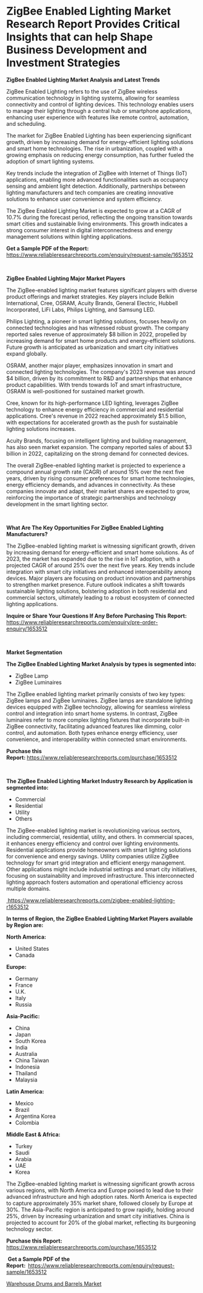 <p><h1>ZigBee Enabled Lighting Market Research Report Provides Critical Insights that can help Shape Business Development and Investment Strategies</h1></p><p><strong>ZigBee Enabled Lighting Market Analysis and Latest Trends</strong></p>
<p><p>ZigBee Enabled Lighting refers to the use of ZigBee wireless communication technology in lighting systems, allowing for seamless connectivity and control of lighting devices. This technology enables users to manage their lighting through a central hub or smartphone applications, enhancing user experience with features like remote control, automation, and scheduling. </p><p>The market for ZigBee Enabled Lighting has been experiencing significant growth, driven by increasing demand for energy-efficient lighting solutions and smart home technologies. The rise in urbanization, coupled with a growing emphasis on reducing energy consumption, has further fueled the adoption of smart lighting systems. </p><p>Key trends include the integration of ZigBee with Internet of Things (IoT) applications, enabling more advanced functionalities such as occupancy sensing and ambient light detection. Additionally, partnerships between lighting manufacturers and tech companies are creating innovative solutions to enhance user convenience and system efficiency.</p><p>The ZigBee Enabled Lighting Market is expected to grow at a CAGR of 10.7% during the forecast period, reflecting the ongoing transition towards smart cities and sustainable living environments. This growth indicates a strong consumer interest in digital interconnectedness and energy management solutions within lighting applications.</p></p>
<p><strong>Get a Sample PDF of the Report:&nbsp;</strong> <a href="https://www.reliableresearchreports.com/enquiry/request-sample/1653512?utm_campaign=3315&utm_medium=2&utm_source=Github&utm_content=ia&utm_term=08032025&utm_id=zigbee-enabled-lighting">https://www.reliableresearchreports.com/enquiry/request-sample/1653512</a></p>
<p>&nbsp;</p>
<p><strong>ZigBee Enabled Lighting Major Market Players</strong></p>
<p><p>The ZigBee-enabled lighting market features significant players with diverse product offerings and market strategies. Key players include Belkin International, Cree, OSRAM, Acuity Brands, General Electric, Hubbell Incorporated, LiFi Labs, Philips Lighting, and Samsung LED. </p><p>Philips Lighting, a pioneer in smart lighting solutions, focuses heavily on connected technologies and has witnessed robust growth. The company reported sales revenue of approximately $8 billion in 2022, propelled by increasing demand for smart home products and energy-efficient solutions. Future growth is anticipated as urbanization and smart city initiatives expand globally.</p><p>OSRAM, another major player, emphasizes innovation in smart and connected lighting technologies. The company's 2023 revenue was around $4 billion, driven by its commitment to R&D and partnerships that enhance product capabilities. With trends towards IoT and smart infrastructure, OSRAM is well-positioned for sustained market growth.</p><p>Cree, known for its high-performance LED lighting, leverages ZigBee technology to enhance energy efficiency in commercial and residential applications. Cree's revenue in 2022 reached approximately $1.5 billion, with expectations for accelerated growth as the push for sustainable lighting solutions increases.</p><p>Acuity Brands, focusing on intelligent lighting and building management, has also seen market expansion. The company reported sales of about $3 billion in 2022, capitalizing on the strong demand for connected devices.</p><p>The overall ZigBee-enabled lighting market is projected to experience a compound annual growth rate (CAGR) of around 15% over the next five years, driven by rising consumer preferences for smart home technologies, energy efficiency demands, and advances in connectivity. As these companies innovate and adapt, their market shares are expected to grow, reinforcing the importance of strategic partnerships and technology development in the smart lighting sector.</p></p>
<p>&nbsp;</p>
<p><strong>What Are The Key Opportunities For ZigBee Enabled Lighting Manufacturers?</strong></p>
<p><p>The ZigBee-enabled lighting market is witnessing significant growth, driven by increasing demand for energy-efficient and smart home solutions. As of 2023, the market has expanded due to the rise in IoT adoption, with a projected CAGR of around 25% over the next five years. Key trends include integration with smart city initiatives and enhanced interoperability among devices. Major players are focusing on product innovation and partnerships to strengthen market presence. Future outlook indicates a shift towards sustainable lighting solutions, bolstering adoption in both residential and commercial sectors, ultimately leading to a robust ecosystem of connected lighting applications.</p></p>
<p><strong>Inquire or Share Your Questions If Any Before Purchasing This Report:</strong> <a href="https://www.reliableresearchreports.com/enquiry/pre-order-enquiry/1653512?utm_campaign=3315&utm_medium=2&utm_source=Github&utm_content=ia&utm_term=08032025&utm_id=zigbee-enabled-lighting">https://www.reliableresearchreports.com/enquiry/pre-order-enquiry/1653512</a></p>
<p>&nbsp;</p>
<p><strong>Market Segmentation</strong></p>
<p><strong>The ZigBee Enabled Lighting Market Analysis by types is segmented into:</strong></p>
<p><ul><li>ZigBee Lamp</li><li>ZigBee Luminaires</li></ul></p>
<p><p>The ZigBee enabled lighting market primarily consists of two key types: ZigBee lamps and ZigBee luminaires. ZigBee lamps are standalone lighting devices equipped with ZigBee technology, allowing for seamless wireless control and integration into smart home systems. In contrast, ZigBee luminaires refer to more complex lighting fixtures that incorporate built-in ZigBee connectivity, facilitating advanced features like dimming, color control, and automation. Both types enhance energy efficiency, user convenience, and interoperability within connected smart environments.</p></p>
<p><strong>Purchase this Report:&nbsp;</strong><a href="https://www.reliableresearchreports.com/purchase/1653512?utm_campaign=3315&utm_medium=2&utm_source=Github&utm_content=ia&utm_term=08032025&utm_id=zigbee-enabled-lighting">https://www.reliableresearchreports.com/purchase/1653512</a></p>
<p>&nbsp;</p>
<p><strong>The ZigBee Enabled Lighting Market Industry Research by Application is segmented into:</strong></p>
<p><ul><li>Commercial</li><li>Residential</li><li>Utility</li><li>Others</li></ul></p>
<p><p>The ZigBee-enabled lighting market is revolutionizing various sectors, including commercial, residential, utility, and others. In commercial spaces, it enhances energy efficiency and control over lighting environments. Residential applications provide homeowners with smart lighting solutions for convenience and energy savings. Utility companies utilize ZigBee technology for smart grid integration and efficient energy management. Other applications might include industrial settings and smart city initiatives, focusing on sustainability and improved infrastructure. This interconnected lighting approach fosters automation and operational efficiency across multiple domains.</p></p>
<p><a href="https://www.reliableresearchreports.com/zigbee-enabled-lighting-r1653512?utm_campaign=3315&utm_medium=2&utm_source=Github&utm_content=ia&utm_term=08032025&utm_id=zigbee-enabled-lighting">&nbsp;https://www.reliableresearchreports.com/zigbee-enabled-lighting-r1653512</a></p>
<p><strong>In terms of Region, the ZigBee Enabled Lighting Market Players available by Region are:</strong></p>
<p>
    <p> <strong> North America: </strong>
        <ul>
            <li>United States</li>
            <li>Canada</li>
        </ul>
        </p> 
    <p> <strong> Europe: </strong>
        <ul>
            <li>Germany</li>
            <li>France</li>
            <li>U.K.</li>
            <li>Italy</li>
            <li>Russia</li>
        </ul>
        </p> 
    <p> <strong> Asia-Pacific: </strong>
        <ul>
            <li>China</li>
            <li>Japan</li>
            <li>South Korea</li>
            <li>India</li>
            <li>Australia</li>
            <li>China Taiwan</li>
            <li>Indonesia</li>
            <li>Thailand</li>
            <li>Malaysia</li>
        </ul>
        </p> 
    <p> <strong> Latin America: </strong>
        <ul>
            <li>Mexico</li>
            <li>Brazil</li>
            <li>Argentina Korea</li>
            <li>Colombia</li>
        </ul>
        </p> 
    <p> <strong> Middle East & Africa: </strong>
        <ul>
            <li>Turkey</li>
            <li>Saudi</li>
            <li>Arabia</li>
            <li>UAE</li>
            <li>Korea</li>
        </ul>
    </p>
    </p>
<p><p>The ZigBee-enabled lighting market is witnessing significant growth across various regions, with North America and Europe poised to lead due to their advanced infrastructure and high adoption rates. North America is expected to capture approximately 35% market share, followed closely by Europe at 30%. The Asia-Pacific region is anticipated to grow rapidly, holding around 25%, driven by increasing urbanization and smart city initiatives. China is projected to account for 20% of the global market, reflecting its burgeoning technology sector.</p></p>
<p><strong>Purchase this Report: </strong><a href="https://www.reliableresearchreports.com/purchase/1653512?utm_campaign=3315&utm_medium=2&utm_source=Github&utm_content=ia&utm_term=08032025&utm_id=zigbee-enabled-lighting">https://www.reliableresearchreports.com/purchase/1653512</a></p>
<p>&nbsp;<strong>Get a Sample PDF of the Report:&nbsp;&nbsp;</strong><a href="https://www.reliableresearchreports.com/enquiry/request-sample/1653512?utm_campaign=3315&utm_medium=2&utm_source=Github&utm_content=ia&utm_term=08032025&utm_id=zigbee-enabled-lighting">https://www.reliableresearchreports.com/enquiry/request-sample/1653512</a></p>
<p><strong></strong></p>
<p><p><a href="https://github.com/sderolza/Market-Research-Report-List-1/blob/main/warehouse-drums-and-barrels-market.md?utm_campaign=3315&utm_medium=2&utm_source=Github&utm_content=ia&utm_term=08032025&utm_id=zigbee-enabled-lighting">Warehouse Drums and Barrels Market</a></p></p>